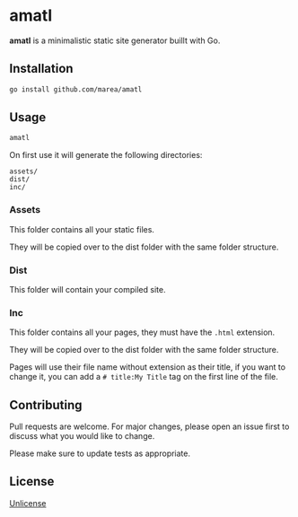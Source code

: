 # amatl

**amatl** is a minimalistic static site generator buillt with Go.

## Installation

```bash
go install github.com/marea/amatl
```

## Usage

```bash
amatl
```

On first use it will generate the following directories:

```
assets/
dist/
inc/
```

### Assets

This folder contains all your static files.

They will be copied over to the dist folder with the same folder structure.

### Dist

This folder will contain your compiled site.

### Inc

This folder contains all your pages, they must have the `.html` extension.

They will be copied over to the dist folder with the same folder structure.

Pages will use their file name without extension as their title, if you want to
change it, you can add a `# title:My Title` tag on the first line of the file.

## Contributing

Pull requests are welcome. For major changes, please open an issue first to
discuss what you would like to change.

Please make sure to update tests as appropriate.

## License

[Unlicense](https://choosealicense.com/licenses/unlicense/)
